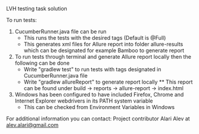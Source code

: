 LVH testing task solution

To run tests:
1) CucumberRunner.java file can be run
    * This runs the tests with the desired tags (Default is @Full)
    * This generates xml files for Allure report into folder allure-results which can be designated for example Bamboo to generate report
2) To run tests through terminal and generate Allure report locally then the following can be done
    * Write "gradlew test" to run tests with tags designated in CucumberRunner.java file
    * Write "gradlew allureReport" to generate report locally
        ** This report can be found under build -> reports -> allure-report -> index.html
3) Windows has been configured to have included Firefox, Chrome and Internet Explorer webdrivers in its PATH system variable
   * This can be checked from Environment Variables in Windows

For additional information you can contact:
Project contributor Alari Alev at alev.alari@gmail.com
